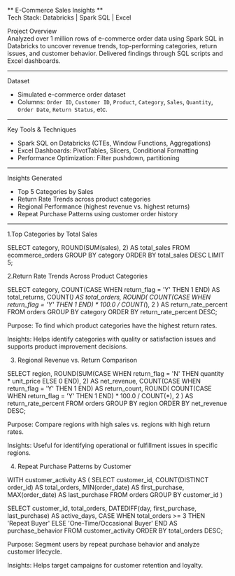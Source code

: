 
** E-Commerce Sales Insights **  
Tech Stack: Databricks | Spark SQL | Excel   

Project Overview  
Analyzed over 1 million rows of e-commerce order data using Spark SQL in Databricks to uncover revenue trends, top-performing categories, return issues, and customer behavior. Delivered findings through SQL scripts and Excel dashboards.

---

 Dataset  
- Simulated e-commerce order dataset  
- Columns: `Order ID`, `Customer ID`, `Product`, `Category`, `Sales`, `Quantity`, `Order Date`, `Return Status`, etc.

---

 Key Tools & Techniques  
- Spark SQL on Databricks (CTEs, Window Functions, Aggregations)
- Excel Dashboards: PivotTables, Slicers, Conditional Formatting
- Performance Optimization: Filter pushdown, partitioning

---

 Insights Generated  
- Top 5 Categories by Sales 
- Return Rate Trends across product categories  
- Regional Performance (highest revenue vs. highest returns)  
- Repeat Purchase Patterns using customer order history  

---

1.Top Categories by Total Sales

SELECT 
  category, 
  ROUND(SUM(sales), 2) AS total_sales
FROM ecommerce_orders
GROUP BY category
ORDER BY total_sales DESC
LIMIT 5;

2.Return Rate Trends Across Product Categories

SELECT 
    category,
    COUNT(CASE WHEN return_flag = 'Y' THEN 1 END) AS total_returns,
    COUNT(*) AS total_orders,
    ROUND(
        COUNT(CASE WHEN return_flag = 'Y' THEN 1 END) * 100.0 / COUNT(*), 
        2
    ) AS return_rate_percent
FROM 
    orders
GROUP BY 
    category
ORDER BY 
    return_rate_percent DESC;
    
Purpose: To find which product categories have the highest return rates.

Insights: Helps identify categories with quality or satisfaction issues and supports product improvement decisions.

3. Regional Revenue vs. Return Comparison

SELECT 
    region,
    ROUND(SUM(CASE WHEN return_flag = 'N' THEN quantity * unit_price ELSE 0 END), 2) AS net_revenue,
    COUNT(CASE WHEN return_flag = 'Y' THEN 1 END) AS return_count,
    ROUND(
        COUNT(CASE WHEN return_flag = 'Y' THEN 1 END) * 100.0 / COUNT(*), 
        2
    ) AS return_rate_percent
FROM 
    orders
GROUP BY 
    region
ORDER BY 
    net_revenue DESC;
    
Purpose: Compare regions with high sales vs. regions with high return rates.

Insights: Useful for identifying operational or fulfillment issues in specific regions.

4. Repeat Purchase Patterns by Customer

WITH customer_activity AS (
    SELECT 
        customer_id,
        COUNT(DISTINCT order_id) AS total_orders,
        MIN(order_date) AS first_purchase,
        MAX(order_date) AS last_purchase
    FROM 
        orders
    GROUP BY 
        customer_id
)

SELECT 
    customer_id,
    total_orders,
    DATEDIFF(day, first_purchase, last_purchase) AS active_days,
    CASE 
        WHEN total_orders >= 3 THEN 'Repeat Buyer'
        ELSE 'One-Time/Occasional Buyer'
    END AS purchase_behavior
FROM 
    customer_activity
ORDER BY 
    total_orders DESC;
    
Purpose: Segment users by repeat purchase behavior and analyze customer lifecycle.

Insights: Helps target campaigns for customer retention and loyalty.


